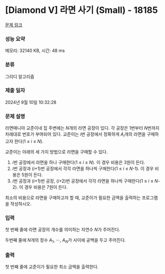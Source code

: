 # [Diamond V] 라면 사기 (Small) - 18185 

[문제 링크](https://www.acmicpc.net/problem/18185) 

### 성능 요약

메모리: 32140 KB, 시간: 48 ms

### 분류

그리디 알고리즘

### 제출 일자

2024년 9월 10일 10:32:28

### 문제 설명

<p>라면매니아 교준이네 집 주변에는 <em>N</em>개의 라면 공장이 있다. 각 공장은 1번부터 <em>N</em>번까지 차례대로 번호가 부여되어 있다. 교준이는 <em>i</em>번 공장에서 정확하게 <em>A<sub>i</sub></em>개의 라면을 구매하고자 한다(1 ≤ <em>i</em> ≤ <em>N</em>).</p>

<p>교준이는 아래의 세 가지 방법으로 라면을 구매할 수 있다.</p>

<ol>
	<li><em>i</em>번 공장에서 라면을 하나 구매한다(1 ≤ <em>i</em> ≤ <em>N</em>). 이 경우 비용은 3원이 든다.</li>
	<li><em>i</em>번 공장과 (<em>i</em>+1)번 공장에서 각각 라면을 하나씩 구매한다(1 ≤ <em>i</em> ≤ <em>N</em>-1). 이 경우 비용은 5원이 든다.</li>
	<li><em>i</em>번 공장과 (<em>i</em>+1)번 공장, (<em>i</em>+2)번 공장에서 각각 라면을 하나씩 구매한다(1 ≤ <em>i</em> ≤ <em>N</em>-2). 이 경우 비용은 7원이 든다.</li>
</ol>

<p>최소의 비용으로 라면을 구매하고자 할 때, 교준이가 필요한 금액을 출력하는 프로그램을 작성하시오.</p>

### 입력 

 <p>첫 번째 줄에 라면 공장의 개수를 의미하는 자연수 <em>N</em>가 주어진다.</p>

<p>두번째 줄에 <em>N</em>개의 정수 <em>A</em><sub>1</sub>, ···, <em>A<sub>N</sub></em>가 사이에 공백을 두고 주어진다.</p>

### 출력 

 <p>첫 번째 줄에 교준이가 필요한 최소 금액을 출력한다.</p>

